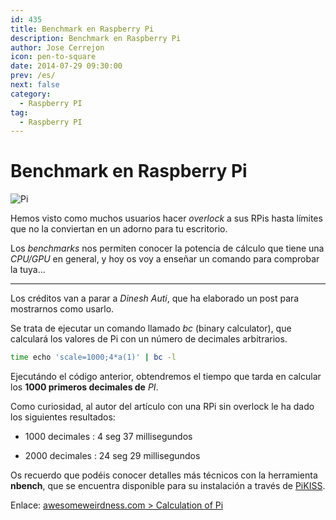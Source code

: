 ```yaml
---
id: 435
title: Benchmark en Raspberry Pi
description: Benchmark en Raspberry Pi
author: Jose Cerrejon
icon: pen-to-square
date: 2014-07-29 09:30:00
prev: /es/
next: false
category:
  - Raspberry PI
tag:
  - Raspberry PI
---
```


# Benchmark en Raspberry Pi

![Pi](/images/04_RaspberryPi.png)

Hemos visto como muchos usuarios hacer *overlock* a sus RPis hasta límites que no la conviertan en un adorno para tu escritorio.

Los *benchmarks* nos permiten conocer la potencia de cálculo que tiene una *CPU/GPU* en general, y hoy os voy a enseñar un comando para comprobar la tuya...

- - -
Los créditos van a parar a *Dinesh Auti*, que ha elaborado un post para mostrarnos como usarlo. 

Se trata de ejecutar un comando llamado *bc* (binary calculator), que calculará los valores de Pi con un número de decimales arbitrarios.

```bash
time echo 'scale=1000;4*a(1)' | bc -l
```

Ejecutándo el código anterior, obtendremos el tiempo que tarda en calcular los **1000 primeros decimales de** *PI*.

Como curiosidad, al autor del artículo con una RPi sin overlock le ha dado los siguientes resultados:

* 1000 decimales : 4 seg 37 millisegundos

* 2000 decimales : 24 seg 29 millisegundos

Os recuerdo que podéis conocer detalles más técnicos con la herramienta **nbench**, que se encuentra disponible para su instalación a través de [PiKISS](https://github.com/jmcerrejon/PiKISS/blob/master/scripts/info/bmark.sh).

Enlace: [awesomeweirdness.com > Calculation of Pi](http://www.awesomeweirdness.com/projects-diy/calculation-pi/)